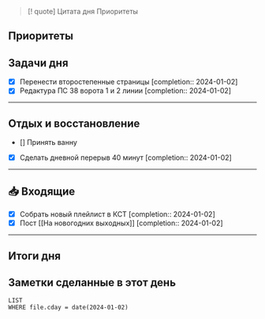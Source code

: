 > [! quote] Цитата дня
> Приоритеты

## Приоритеты



## Задачи дня
- [x] Перенести второстепенные страницы  [completion:: 2024-01-02]
- [x] Редактура ПС 38 ворота 1 и 2 линии  [completion:: 2024-01-02]

---
## Отдых и восстановление
- [] Принять ванну
- [x] Сделать дневной перерыв 40 минут  [completion:: 2024-01-02]

---
## 📥 Входящие
- [x] Собрать новый плейлист в КСТ  [completion:: 2024-01-02]
- [x] Пост [[На новогодних выходных]]  [completion:: 2024-01-02]

---
## Итоги дня





## Заметки сделанные в этот день
```dataview
LIST
WHERE file.cday = date(2024-01-02)
```

